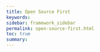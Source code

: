 ```yaml
---
title: Open Source First
keywords:
sidebar: framework_sidebar
permalink: open-source-first.html
toc: true
summary:
---
```

